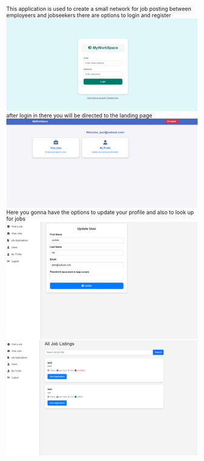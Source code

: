 This application is used to create a small network for job posting between employeers and jobseekers
there are options to login and register 
![img.png](img.png)
after login in there you will be directed to the landing page 
![img_1.png](img_1.png)
Here you gonna have the options to update your profile and also to look up for jobs
![img_2.png](img_2.png)
![img_3.png](img_3.png)
